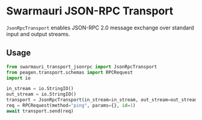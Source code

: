 # Swarmauri JSON-RPC Transport

`JsonRpcTransport` enables JSON-RPC 2.0 message exchange over standard input and output streams.

## Usage

```python
from swarmauri_transport_jsonrpc import JsonRpcTransport
from peagen.transport.schemas import RPCRequest
import io

in_stream = io.StringIO()
out_stream = io.StringIO()
transport = JsonRpcTransport(in_stream=in_stream, out_stream=out_stream)
req = RPCRequest(method="ping", params={}, id=1)
await transport.send(req)
```
